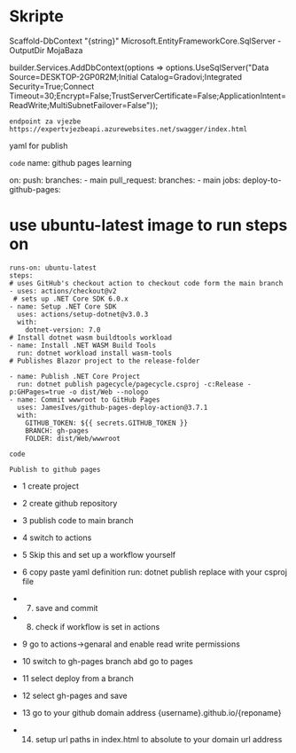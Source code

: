 # Skripte

Scaffold-DbContext "{string}" Microsoft.EntityFrameworkCore.SqlServer -OutputDir MojaBaza


builder.Services.AddDbContext<GradoviContext>(options =>
    options.UseSqlServer("Data Source=DESKTOP-2GP0R2M;Initial Catalog=Gradovi;Integrated Security=True;Connect Timeout=30;Encrypt=False;TrustServerCertificate=False;ApplicationIntent=ReadWrite;MultiSubnetFailover=False"));
    
    
    endpoint za vjezbe
    https://expertvjezbeapi.azurewebsites.net/swagger/index.html



yaml for publish
    
`code`
name: github pages learning

on:
  push:
    branches:
      - main
  pull_request:
    branches:
      - main
jobs:
  deploy-to-github-pages:
  # use ubuntu-latest image to run steps on
    runs-on: ubuntu-latest
    steps:
    # uses GitHub's checkout action to checkout code form the main branch
    - uses: actions/checkout@v2
     # sets up .NET Core SDK 6.0.x
    - name: Setup .NET Core SDK
      uses: actions/setup-dotnet@v3.0.3
      with:
        dotnet-version: 7.0
    # Install dotnet wasm buildtools workload
    - name: Install .NET WASM Build Tools
      run: dotnet workload install wasm-tools
    # Publishes Blazor project to the release-folder

    - name: Publish .NET Core Project
      run: dotnet publish pagecycle/pagecycle.csproj -c:Release -p:GHPages=true -o dist/Web --nologo
    - name: Commit wwwroot to GitHub Pages
      uses: JamesIves/github-pages-deploy-action@3.7.1
      with:
        GITHUB_TOKEN: ${{ secrets.GITHUB_TOKEN }}
        BRANCH: gh-pages
        FOLDER: dist/Web/wwwroot
    
`code`
    
    Publish to github pages
- 1 create project
- 2 create github repository
- 3 publish code to main branch
- 4 switch to actions
- 5 Skip this and set up a workflow yourself 
- 6 copy paste yaml definition
 run: dotnet publish replace with your csproj file
- 7. save and commit
- 8. check if workflow is set in actions
- 9 go to actions->genaral and enable read write permissions

- 10 switch to gh-pages branch abd go to pages
- 11 select deploy from a branch
- 12 select gh-pages and save
- 13 go to your github domain address {username}.github.io/{reponame}
- 14. setup url paths in index.html to absolute to your domain url address
